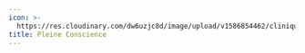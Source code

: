 ```yaml
---
icon: >-
  https://res.cloudinary.com/dw6uzjc8d/image/upload/v1586854462/clinique/ofuihea3qzoibi9oaecc.svg
title: Pleine Conscience
---
```

